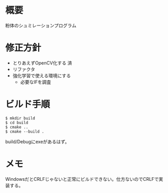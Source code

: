 # 概要

粉体のシュミレーションプログラム

# 修正方針

* とりあえずOpenCV化する 済
* リファクタ
* 強化学習で使える環境にする
  * 必要なIFを調査


# ビルド手順

```
$ mkdir build
$ cd build
$ cmake .. 
$ cmake --build .
```

build/Debugにexeがあるはず。

# メモ

WindowsだとCRLFじゃないと正常にビルドできない。仕方ないのでCRLFで実装する。